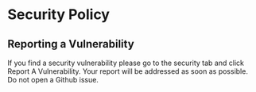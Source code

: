 # Security Policy

## Reporting a Vulnerability

If you find a security vulnerability please go to the security tab and click Report A Vulnerability. Your report will be addressed as soon as possible. Do not open a Github issue.
